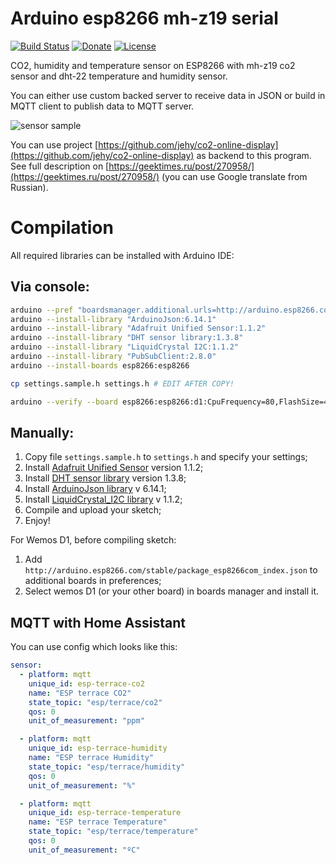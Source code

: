 # Arduino esp8266 mh-z19 serial

[![Build Status](https://github.com/jehy/arduino-esp8266-mh-z19-serial/actions/workflows/compile-sketch.yaml/badge.svg)](https://github.com/jehy/arduino-esp8266-mh-z19-serial/actions/workflows/compile-sketch.yaml)
[![Donate](https://img.shields.io/badge/Donate-PayPal-green.svg)](https://www.paypal.me/jehyrus)
[![License](https://img.shields.io/badge/License-BSD%202--Clause-orange.svg)](https://opensource.org/licenses/BSD-2-Clause)

CO2, humidity and temperature sensor on ESP8266 with mh-z19 co2 sensor and dht-22 temperature and humidity sensor.

You can either use custom backed server to receive data in JSON or build in MQTT client to publish data to MQTT server.

![sensor sample](https://github.com/jehy/arduino-esp8266-mh-z19-serial/raw/master/sensor.jpg)

You can use project [https://github.com/jehy/co2-online-display](https://github.com/jehy/co2-online-display) as backend to this program.
See full description on [https://geektimes.ru/post/270958/](https://geektimes.ru/post/270958/) (you can use Google translate from Russian).

# Compilation

All required libraries can be installed with Arduino IDE:

## Via console:

```bash
arduino --pref "boardsmanager.additional.urls=http://arduino.esp8266.com/stable/package_esp8266com_index.json" --save-prefs
arduino --install-library "ArduinoJson:6.14.1"
arduino --install-library "Adafruit Unified Sensor:1.1.2"
arduino --install-library "DHT sensor library:1.3.8"
arduino --install-library "LiquidCrystal I2C:1.1.2"
arduino --install-library "PubSubClient:2.8.0"
arduino --install-boards esp8266:esp8266

cp settings.sample.h settings.h # EDIT AFTER COPY!

arduino --verify --board esp8266:esp8266:d1:CpuFrequency=80,FlashSize=4M3M arduino-esp8266-mh-z19-serial.ino

```

## Manually:

1. Copy file `settings.sample.h` to `settings.h` and specify your settings;
2. Install [Adafruit Unified Sensor](https://github.com/adafruit/Adafruit_Sensor) version 1.1.2;
3. Install [DHT sensor library](https://github.com/adafruit/DHT-sensor-library) version 1.3.8; 
4. Install [ArduinoJson library](https://arduinojson.org/) v 6.14.1;
5. Install [LiquidCrystal_I2C library](https://github.com/marcoschwartz/LiquidCrystal_I2C) v 1.1.2;
6. Compile and upload your sketch;
7. Enjoy!

For Wemos D1, before compiling sketch:

1. Add `http://arduino.esp8266.com/stable/package_esp8266com_index.json` to additional boards in preferences;
2. Select wemos D1 (or your other board) in boards manager and install it.

## MQTT with Home Assistant

You can use config which looks like this:

```yaml
sensor:
  - platform: mqtt
    unique_id: esp-terrace-co2
    name: "ESP terrace CO2"
    state_topic: "esp/terrace/co2"
    qos: 0
    unit_of_measurement: "ppm"

  - platform: mqtt
    unique_id: esp-terrace-humidity
    name: "ESP terrace Humidity"
    state_topic: "esp/terrace/humidity"
    qos: 0
    unit_of_measurement: "%"

  - platform: mqtt
    unique_id: esp-terrace-temperature
    name: "ESP terrace Temperature"
    state_topic: "esp/terrace/temperature"
    qos: 0
    unit_of_measurement: "ºC"
```
